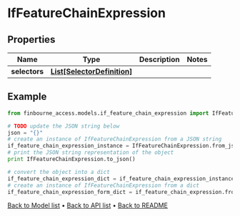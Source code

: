 # IfFeatureChainExpression


## Properties
Name | Type | Description | Notes
------------ | ------------- | ------------- | -------------
**selectors** | [**List[SelectorDefinition]**](SelectorDefinition.md) |  | 

## Example

```python
from finbourne_access.models.if_feature_chain_expression import IfFeatureChainExpression

# TODO update the JSON string below
json = "{}"
# create an instance of IfFeatureChainExpression from a JSON string
if_feature_chain_expression_instance = IfFeatureChainExpression.from_json(json)
# print the JSON string representation of the object
print IfFeatureChainExpression.to_json()

# convert the object into a dict
if_feature_chain_expression_dict = if_feature_chain_expression_instance.to_dict()
# create an instance of IfFeatureChainExpression from a dict
if_feature_chain_expression_form_dict = if_feature_chain_expression.from_dict(if_feature_chain_expression_dict)
```
[Back to Model list](../README.md#documentation-for-models) &#8226; [Back to API list](../README.md#documentation-for-api-endpoints) &#8226; [Back to README](../README.md)


